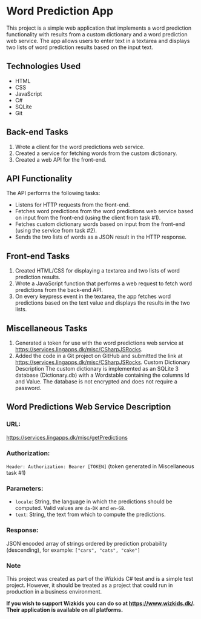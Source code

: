 # Word Prediction App

This project is a simple web application that implements a word prediction functionality with results from a custom dictionary and a word prediction web service. The app allows users to enter text in a textarea and displays two lists of word prediction results based on the input text.

## Technologies Used
- HTML
- CSS
- JavaScript
- C#
- SQLite
- Git

## Back-end Tasks

1. Wrote a client for the word predictions web service.
2. Created a service for fetching words from the custom dictionary.
3. Created a web API for the front-end.


## API Functionality
The API performs the following tasks:

- Listens for HTTP requests from the front-end.
- Fetches word predictions from the word predictions web service based on input from the front-end (using the client from task #1).
- Fetches custom dictionary words based on input from the front-end (using the service from task #2).
- Sends the two lists of words as a JSON result in the HTTP response.


## Front-end Tasks
1. Created HTML/CSS for displaying a textarea and two lists of word prediction results.
2. Wrote a JavaScript function that performs a web request to fetch word predictions from the back-end API.
3. On every keypress event in the textarea, the app fetches word predictions based on the text value and displays the results in the two lists.


## Miscellaneous Tasks
1. Generated a token for use with the word predictions web service at https://services.lingapps.dk/misc/CSharpJSRocks.
2. Added the code in a Git project on GitHub and submitted the link at https://services.lingapps.dk/misc/CSharpJSRocks.
Custom Dictionary Description
The custom dictionary is implemented as an SQLite 3 database (Dictionary.db) with a Wordstable containing the columns Id and Value. The database is not encrypted and does not require a password.

## Word Predictions Web Service Description
### URL:
https://services.lingapps.dk/misc/getPredictions

### Authorization: 
`Header: Authorization: Bearer [TOKEN]` (token generated in Miscellaneous task #1)

### Parameters:
- `locale`: String, the language in which the predictions should be computed. Valid values are `da-DK` and `en-GB`.
- `text`: String, the text from which to compute the predictions.

### Response: 
JSON encoded array of strings ordered by prediction probability (descending), for example: `["cars", "cats", "cake"]` 

### Note
This project was created as part of the Wizkids C# test and is a simple test project. However, it should be treated as a project that could run in production in a business environment.




**If you wish to support Wizkids you can do so at https://www.wizkids.dk/. Their application is available on all platforms.**
